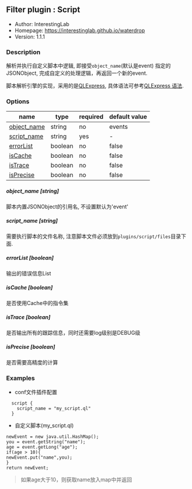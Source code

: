 ## Filter plugin : Script

* Author: InterestingLab
* Homepage: https://interestinglab.github.io/waterdrop
* Version: 1.1.1

### Description

解析并执行自定义脚本中逻辑, 即接受`object_name`(默认是event) 指定的JSONObject,
完成自定义的处理逻辑，再返回一个新的event.

脚本解析引擎的实现，采用的是[QLExpress](https://github.com/alibaba/QLExpress), 
具体语法可参考[QLExpress 语法](https://github.com/alibaba/QLExpress#%E4%B8%89%E8%AF%AD%E6%B3%95%E4%BB%8B%E7%BB%8D).

### Options

| name | type | required | default value |
| --- | --- | --- | --- |
| [object_name](#object_name-string) | string | no | events |
| [script_name](#script_name-string) | string | yes | - |
| [errorList](#errorList-boolean) | boolean | no | false |
| [isCache](#isCache-boolean) | boolean | no | false |
| [isTrace](#isTrace-boolean) | boolean | no | false |
| [isPrecise](#isPrecise-boolean) | boolean | no | false |

##### object_name [string]

脚本内置JSONObject的引用名, 不设置默认为'event'

##### script_name [string]

需要执行脚本的文件名称, 注意脚本文件必须放到`plugins/script/files`目录下面.

##### errorList [boolean]

输出的错误信息List

##### isCache [boolean]

是否使用Cache中的指令集

##### isTrace [boolean]

是否输出所有的跟踪信息，同时还需要log级别是DEBUG级

##### isPrecise [boolean]

是否需要高精度的计算


### Examples

* conf文件插件配置

```
  script {
    script_name = "my_script.ql"
  }
```

* 自定义脚本(my_script.ql)

```
newEvent = new java.util.HashMap();
you = event.getString("name");
age = event.getLong("age");
if(age > 10){
newEvent.put("name",you);
}
return newEvent;
```

> 如果age大于10，则获取name放入map中并返回
